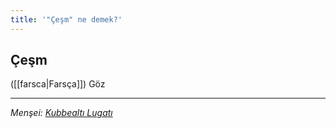 ```yaml
---
title: '"Çeşm" ne demek?'
---
```


## Çeşm
([[farsca|Farsça]]) Göz

---
*Menşei: [Kubbealtı Lugatı](https://www.lugatim.com/s/Çeşm)*